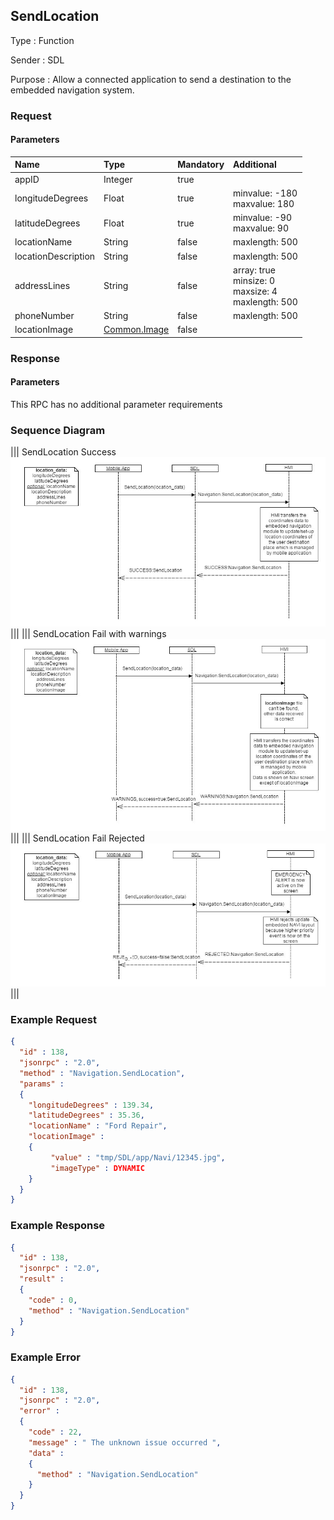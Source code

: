 ## SendLocation

Type
: Function

Sender
: SDL

Purpose
: Allow a connected application to send a destination to the embedded navigation system.

### Request

#### Parameters

|Name|Type|Mandatory|Additional|
|:---|:---|:--------|:---------|
|appID|Integer|true||
|longitudeDegrees|Float|true|minvalue: -180<br>maxvalue: 180|
|latitudeDegrees|Float|true|minvalue: -90<br>maxvalue: 90|
|locationName|String|false|maxlength: 500|
|locationDescription|String|false|maxlength: 500|
|addressLines|String|false|array: true<br>minsize: 0<br>maxsize: 4<br>maxlength: 500|
|phoneNumber|String|false|maxlength: 500|
|locationImage|[Common.Image](../../Common/Structs/index.md#image)|false||

### Response

#### Parameters

This RPC has no additional parameter requirements

### Sequence Diagram
|||
SendLocation Success
![SendLocation](./assets/SendLocationSuccess.jpg)
|||
|||
SendLocation Fail with warnings
![SendLocation](./assets/SendLocationFailWarning.jpg)
|||
|||
SendLocation Fail Rejected
![SendLocation](./assets/SendLocationFailRejected.jpg)
|||

### Example Request

```json
{
  "id" : 138,
  "jsonrpc" : "2.0",
  "method" : "Navigation.SendLocation",
  "params" :
  {
    "longitudeDegrees" : 139.34,
    "latitudeDegrees" : 35.36,
    "locationName" : "Ford Repair",
    "locationImage" :
    {
         "value" : "tmp/SDL/app/Navi/12345.jpg",
         "imageType" : DYNAMIC
    }
  }
}
```
### Example Response

```json
{
  "id" : 138,
  "jsonrpc" : "2.0",
  "result" :
  {
    "code" : 0,
    "method" : "Navigation.SendLocation"
  }
}
```

### Example Error

```json
{
  "id" : 138,
  "jsonrpc" : "2.0",
  "error" :
  {
    "code" : 22,
    "message" : " The unknown issue occurred ",
    "data" :
    {
      "method" : "Navigation.SendLocation"
    }
  }
}
```
